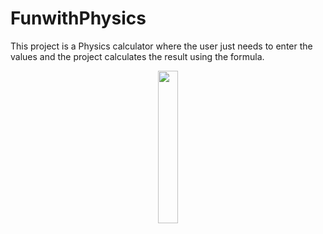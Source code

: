 # FunwithPhysics

This project is a Physics calculator where the user just needs to enter the values and the project calculates the result using the formula.

<p align="center">
  <img src="https://zephyrnet.com/wp-content/uploads/2020/07/watch-as-albert-einstein-explains-his-famous-formula-emcc2b2.jpg" width="25%">
  <img src="https://encrypted-tbn0.gstatic.com/images?q=tbn:ANd9GcQInieg7Uzh88Xx9xdD6J1gjb931P_uYBjQyw&usqp=CAU" width="25%>     
</p>

